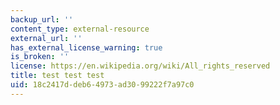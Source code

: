 ```yaml
---
backup_url: ''
content_type: external-resource
external_url: ''
has_external_license_warning: true
is_broken: ''
license: https://en.wikipedia.org/wiki/All_rights_reserved
title: test test test
uid: 18c2417d-deb6-4973-ad30-99222f7a97c0
---
```

